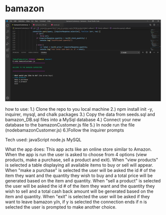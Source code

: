 # bamazon

![](https://github.com/tamrichardson/bamazon/blob/master/screenshot.JPG)

how to use:
1.) Clone the repo to you local machine
2.) npm install init -y, inquirer, mysql, and chalk packages
3.) Copy the data from seeds.sql and bamazon_DB.sql files into a MySql database
4.) Connect your new database to the bamazonCustomer.js file
5.) In node run the file (nodebamazonCustomer.js)
6.)Follow the inquirer prompts

Tech used:
javaScript
node.js
MySQL

What the app does:
This app acts like an online store similar to Amazon. When the app is run the user is asked to choose from 4 options (view products, make a purchase, sell a product and exit).  When "view products" is selected a table displaying all available items to buy or sell will appear. When "make a purchase" is selected the user will be asked the id # of the item they want and the quantity they wish to buy and a total price will be generated based on the item and quantity.  When "sell a product" is selected the user will be asked the id # of the item they want and the quantity they wish to sell and a total cash back amount will be generated based on the item and quantity. When "exit" is selected the user will be asked if they want to leave bamazon y/n, if y is selected the connection ends if n is selected the user is prompted to make another choice. 
